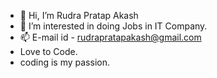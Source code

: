- 👋 Hi, I’m Rudra Pratap Akash
- 👀 I’m interested in doing Jobs in IT Company.
- 📫 E-mail id - rudrapratapakash@gmail.com
- Love to Code.
- coding is my passion.


<!---
Rudrapratapakash/Rudrapratapakash is a ✨ special ✨ repository because its `README.md` (this file) appears on your GitHub profile.
You can click the Preview link to take a look at your changes.
--->
